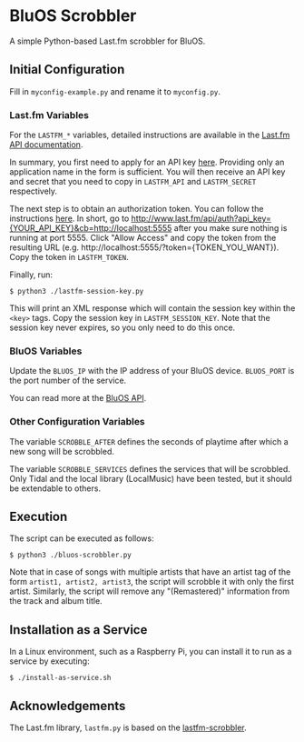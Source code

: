 # BluOS Scrobbler

A simple Python-based Last.fm scrobbler for BluOS.

## Initial Configuration

Fill in `myconfig-example.py` and rename it to `myconfig.py`.

### Last.fm Variables

For the `LASTFM_*` variables, detailed instructions are available in the [Last.fm API documentation](https://www.last.fm/api).

In summary, you first need to apply for an API key [here](https://www.last.fm/api/account/create). Providing only an application name in the form is sufficient. You will then receive an API key and secret that you need to copy in `LASTFM_API` and `LASTFM_SECRET` respectively.

The next step is to obtain an authorization token. You can follow the instructions [here](https://github.com/huberf/lastfm-scrobbler). In short, go to http://www.last.fm/api/auth?api_key={YOUR_API_KEY}&cb=http://localhost:5555 after you make sure nothing is running at port 5555. Click "Allow Access" and copy the token from the resulting URL (e.g. http://localhost:5555/?token={TOKEN_YOU_WANT}). Copy the token in `LASTFM_TOKEN`.

Finally, run:

`$ python3 ./lastfm-session-key.py`

This will print an XML response which will contain the session key within the `<key>` tags. Copy the session key in `LASTFM_SESSION_KEY`. Note that the session key never expires, so you only need to do this once.

### BluOS Variables

Update the `BLUOS_IP` with the IP address of your BluOS device. `BLUOS_PORT` is the port number of the service.

You can read more at the [BluOS API](https://bluos.net/wp-content/uploads/2021/03/Custom-Integration-API-v1.0_March-2021.pdf).

### Other Configuration Variables

The variable `SCROBBLE_AFTER` defines the seconds of playtime after which a new song will be scrobbled. 

The variable `SCROBBLE_SERVICES` defines the services that will be scrobbled. Only Tidal and the local library (LocalMusic) have been tested, but it should be extendable to others.


## Execution

The script can be executed as follows:

`$ python3 ./bluos-scrobbler.py`

Note that in case of songs with multiple artists that have an artist tag of the form `artist1, artist2, artist3`, the script will scrobble it with only the first artist. Similarly, the script will remove any "(Remastered)" information from the track and album title.


## Installation as a Service

In a Linux environment, such as a Raspberry Pi, you can install it to run as a service by executing:

`$ ./install-as-service.sh`

## Acknowledgements

The Last.fm library, `lastfm.py` is based on the [lastfm-scrobbler](https://github.com/huberf/lastfm-scrobbler).
